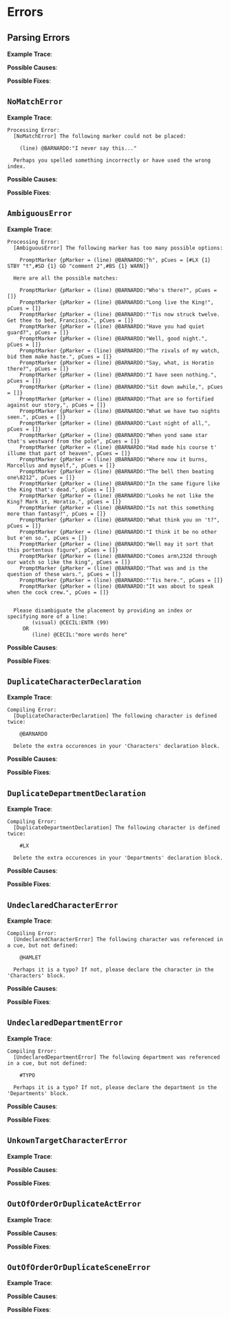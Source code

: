 Errors
======

## Parsing Errors

__Example Trace__:  

__Possible Causes__:  

__Possible Fixes__:  

## `NoMatchError`

__Example Trace__:  

```
Processing Error:
  [NoMatchError] The following marker could not be placed:

    (line) @BARNARDO:"I never say this..."

  Perhaps you spelled something incorrectly or have used the wrong index.
```

__Possible Causes__:  

__Possible Fixes__:  

## `AmbiguousError`

__Example Trace__:  

```
Processing Error:
  [AmbiguousError] The following marker has too many possible options:

    PromptMarker {pMarker = (line) @BARNARDO:"h", pCues = [#LX {1} STBY "t",#SD {1} GO "comment 2",#BS {1} WARN]}

  Here are all the possible matches:

    PromptMarker {pMarker = (line) @BARNARDO:"Who's there?", pCues = []}
    PromptMarker {pMarker = (line) @BARNARDO:"Long live the King!", pCues = []}
    PromptMarker {pMarker = (line) @BARNARDO:"'Tis now struck twelve. Get thee to bed, Francisco.", pCues = []}
    PromptMarker {pMarker = (line) @BARNARDO:"Have you had quiet guard?", pCues = []}
    PromptMarker {pMarker = (line) @BARNARDO:"Well, good night.", pCues = []}
    PromptMarker {pMarker = (line) @BARNARDO:"The rivals of my watch, bid them make haste.", pCues = []}
    PromptMarker {pMarker = (line) @BARNARDO:"Say, what, is Horatio there?", pCues = []}
    PromptMarker {pMarker = (line) @BARNARDO:"I have seen nothing.", pCues = []}
    PromptMarker {pMarker = (line) @BARNARDO:"Sit down awhile,", pCues = []}
    PromptMarker {pMarker = (line) @BARNARDO:"That are so fortified against our story,", pCues = []}
    PromptMarker {pMarker = (line) @BARNARDO:"What we have two nights seen.", pCues = []}
    PromptMarker {pMarker = (line) @BARNARDO:"Last night of all,", pCues = []}
    PromptMarker {pMarker = (line) @BARNARDO:"When yond same star that's westward from the pole", pCues = []}
    PromptMarker {pMarker = (line) @BARNARDO:"Had made his course t' illume that part of heaven", pCues = []}
    PromptMarker {pMarker = (line) @BARNARDO:"Where now it burns, Marcellus and myself,", pCues = []}
    PromptMarker {pMarker = (line) @BARNARDO:"The bell then beating one\8212", pCues = []}
    PromptMarker {pMarker = (line) @BARNARDO:"In the same figure like the King that's dead.", pCues = []}
    PromptMarker {pMarker = (line) @BARNARDO:"Looks he not like the King? Mark it, Horatio.", pCues = []}
    PromptMarker {pMarker = (line) @BARNARDO:"Is not this something more than fantasy?", pCues = []}
    PromptMarker {pMarker = (line) @BARNARDO:"What think you on 't?", pCues = []}
    PromptMarker {pMarker = (line) @BARNARDO:"I think it be no other but e'en so.", pCues = []}
    PromptMarker {pMarker = (line) @BARNARDO:"Well may it sort that this portentous figure", pCues = []}
    PromptMarker {pMarker = (line) @BARNARDO:"Comes arm\232d through our watch so like the king", pCues = []}
    PromptMarker {pMarker = (line) @BARNARDO:"That was and is the question of these wars.", pCues = []}
    PromptMarker {pMarker = (line) @BARNARDO:"'Tis here.", pCues = []}
    PromptMarker {pMarker = (line) @BARNARDO:"It was about to speak when the cock crew.", pCues = []}


  Please disambiguate the placement by providing an index or specifying more of a line:
        (visual) @CECIL:ENTR (99)
     OR
        (line) @CECIL:"more words here"
```

__Possible Causes__:  

__Possible Fixes__:  

## `DuplicateCharacterDeclaration`

__Example Trace__:  

```
Compiling Error:
  [DuplicateCharacterDeclaration] The following character is defined twice:

    @BARNARDO

  Delete the extra occurences in your 'Characters' declaration block.
```

__Possible Causes__:  

__Possible Fixes__:  

## `DuplicateDepartmentDeclaration`

__Example Trace__:  

```
Compiling Error:
  [DuplicateDepartmentDeclaration] The following character is defined twice:

    #LX

  Delete the extra occurences in your 'Departments' declaration block.
```

__Possible Causes__:  

__Possible Fixes__:  

## `UndeclaredCharacterError`

__Example Trace__:  

```
Compiling Error:
  [UndeclaredCharacterError] The following character was referenced in a cue, but not defined:

    @HAMLET

  Perhaps it is a typo? If not, please declare the character in the 'Characters' block.
```

__Possible Causes__:  

__Possible Fixes__:  

## `UndeclaredDepartmentError`

__Example Trace__:  

```
Compiling Error:
  [UndeclaredDepartmentError] The following department was referenced in a cue, but not defined:

    #TYPO

  Perhaps it is a typo? If not, please declare the department in the 'Departments' block.
```

__Possible Causes__:  

__Possible Fixes__:  

## `UnkownTargetCharacterError`

__Example Trace__:  

__Possible Causes__:  

__Possible Fixes__:  

## `OutOfOrderOrDuplicateActError`

__Example Trace__:  

__Possible Causes__:  

__Possible Fixes__:  

## `OutOfOrderOrDuplicateSceneError`

__Example Trace__:  

__Possible Causes__:  

__Possible Fixes__:  
